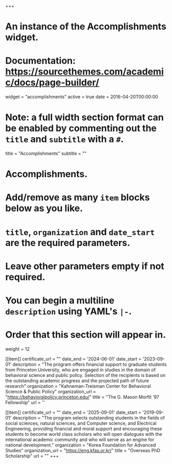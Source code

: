 +++
# An instance of the Accomplishments widget.
# Documentation: https://sourcethemes.com/academic/docs/page-builder/
widget = "accomplishments"
active = true
date = 2016-04-20T00:00:00


# Note: a full width section format can be enabled by commenting out the `title` and `subtitle` with a `#`.
title = "Accomplish&shy;ments"
subtitle = ""

# Accomplishments.
#   Add/remove as many `item` blocks below as you like.
#   `title`, `organization` and `date_start` are the required parameters.
#   Leave other parameters empty if not required.
#   You can begin a multiline `description` using YAML's `|-`.
# Order that this section will appear in.
weight = 12

[[item]]
certificate_url = ""
date_end = '2024-06-01'
date_start = '2023-09-01'
description = "The program offers financial support to graduate students from Princeton University, who are engaged in studies in the domain of behavioral science and public policy. Selection of the recipients is based on the outstanding academic progress and the projected path of future research"
organization = "Kahneman-Treisman Center for Behavioral Science & Public Policy"
organization_url = "https://behavioralpolicy.princeton.edu/"
title =  "The G. Mason Morfit ’97 Fellowship"
url = ''

[[item]]
certificate_url = "" 
date_end = '2025-09-01'
date_start = '2019-09-01'
description = "The program selects outstanding students in the fields of social sciences, natural sciences, and Computer science, and Electrical Engineering, providing financial and moral support and encouraging these students to become world class scholars who will open dialogues with the international academic community and who will serve as an engine for national development."
organization = "Korea Foundation for Advanced Studies"
organization_url = "https://eng.kfas.or.kr/"
title = "Overseas PhD Scholarship"
url = "" 
+++
